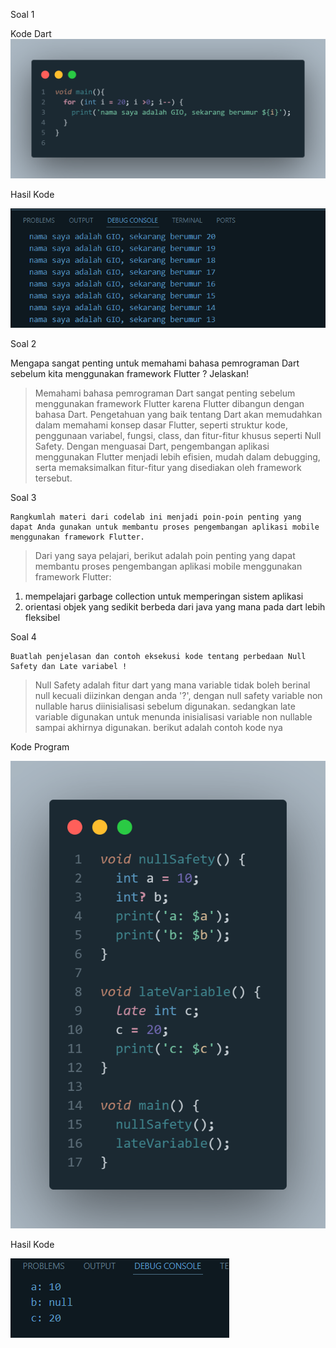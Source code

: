 Soal 1

Kode Dart
![image](img/code.png)

Hasil Kode

![image](img/res.png)

Soal 2

Mengapa sangat penting untuk memahami bahasa pemrograman Dart sebelum kita menggunakan framework Flutter ? Jelaskan!

>Memahami bahasa pemrograman Dart sangat penting sebelum menggunakan framework Flutter karena Flutter dibangun dengan bahasa Dart. Pengetahuan yang baik tentang Dart akan memudahkan dalam memahami konsep dasar Flutter, seperti struktur kode, penggunaan variabel, fungsi, class, dan fitur-fitur khusus seperti Null Safety. Dengan menguasai Dart, pengembangan aplikasi menggunakan Flutter menjadi lebih efisien, mudah dalam debugging, serta memaksimalkan fitur-fitur yang disediakan oleh framework tersebut. 

Soal 3
    
    Rangkumlah materi dari codelab ini menjadi poin-poin penting yang dapat Anda gunakan untuk membantu proses pengembangan aplikasi mobile menggunakan framework Flutter.

>Dari yang saya pelajari, berikut adalah poin penting yang dapat membantu proses pengembangan aplikasi mobile menggunakan framework Flutter:
1. mempelajari garbage collection untuk memperingan sistem aplikasi
2. orientasi objek yang sedikit berbeda dari java yang mana pada dart lebih fleksibel

Soal 4

    Buatlah penjelasan dan contoh eksekusi kode tentang perbedaan Null Safety dan Late variabel !

>Null Safety adalah fitur dart yang mana variable tidak boleh berinal null kecuali diizinkan dengan anda '?', dengan null safety variable non nullable harus diinisialisasi sebelum digunakan. sedangkan late variable digunakan untuk menunda inisialisasi variable non nullable sampai akhirnya digunakan. berikut adalah contoh kode nya

Kode Program

![image](img/code2.png)

Hasil Kode

![image](img/res2.png)

